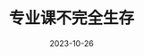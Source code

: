 ---
layout: post
title:  专业课不完全生存
description: 南哪计算机系大一秋季学期专业课生存经验
date:   2023-10-26
categories: study
redirect: https://mp.weixin.qq.com/s/xrY2gmA6LYLqKmeFPKAbGA
---